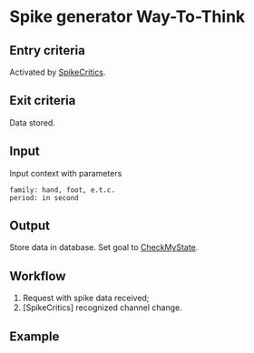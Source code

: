# Spike generator Way-To-Think

## Entry criteria

Activated by [SpikeCritics](SpikeCritics.md).

## Exit criteria

Data stored.

## Input

Input context with parameters
```
family: hand, foot, e.t.c.
period: in second
```


## Output

Store data in database. Set goal to [CheckMyState](CheckMyState.md).

## Workflow
1. Request with spike data received;
1. [SpikeCritics] recognized channel change.

## Example
